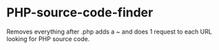 # PHP-source-code-finder
Removes everything after .php adds a ~ and does 1 request to each URL looking for PHP source code.
